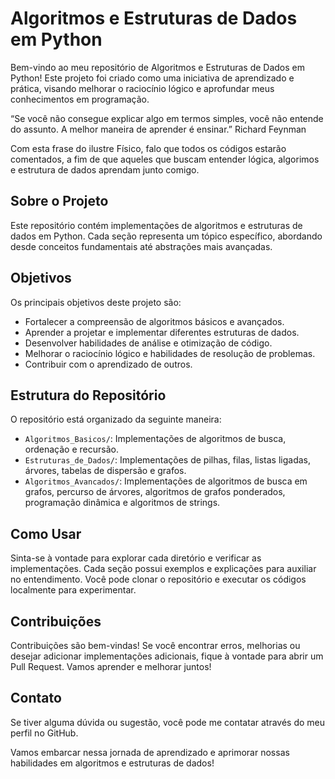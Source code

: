 # Algoritmos e Estruturas de Dados em Python

Bem-vindo ao meu repositório de Algoritmos e Estruturas de Dados em Python! Este projeto foi criado como uma iniciativa de aprendizado e prática, visando melhorar o raciocínio lógico e aprofundar meus conhecimentos em programação.

“Se você não consegue explicar algo em termos simples, você não entende do assunto. A melhor maneira de aprender é ensinar.”
Richard Feynman

Com esta frase do ilustre Físico, falo que todos os códigos estarão comentados, a fim de que aqueles que buscam entender lógica, algorimos e estrutura de dados 
aprendam junto comigo.

## Sobre o Projeto

Este repositório contém implementações de algoritmos e estruturas de dados em Python. Cada seção representa um tópico específico, abordando desde conceitos fundamentais até abstrações mais avançadas.

## Objetivos

Os principais objetivos deste projeto são:

- Fortalecer a compreensão de algoritmos básicos e avançados.
- Aprender a projetar e implementar diferentes estruturas de dados.
- Desenvolver habilidades de análise e otimização de código.
- Melhorar o raciocínio lógico e habilidades de resolução de problemas.
- Contribuir com o aprendizado de outros.

## Estrutura do Repositório

O repositório está organizado da seguinte maneira:

- `Algoritmos_Basicos/`: Implementações de algoritmos de busca, ordenação e recursão.
- `Estruturas_de_Dados/`: Implementações de pilhas, filas, listas ligadas, árvores, tabelas de dispersão e grafos.
- `Algoritmos_Avancados/`: Implementações de algoritmos de busca em grafos, percurso de árvores, algoritmos de grafos ponderados, programação dinâmica e algoritmos de strings.

## Como Usar

Sinta-se à vontade para explorar cada diretório e verificar as implementações. Cada seção possui exemplos e explicações para auxiliar no entendimento. Você pode clonar o repositório e executar os códigos localmente para experimentar.

## Contribuições

Contribuições são bem-vindas! Se você encontrar erros, melhorias ou desejar adicionar implementações adicionais, fique à vontade para abrir um Pull Request. Vamos aprender e melhorar juntos!

## Contato

Se tiver alguma dúvida ou sugestão, você pode me contatar através do meu perfil no GitHub.

Vamos embarcar nessa jornada de aprendizado e aprimorar nossas habilidades em algoritmos e estruturas de dados!

